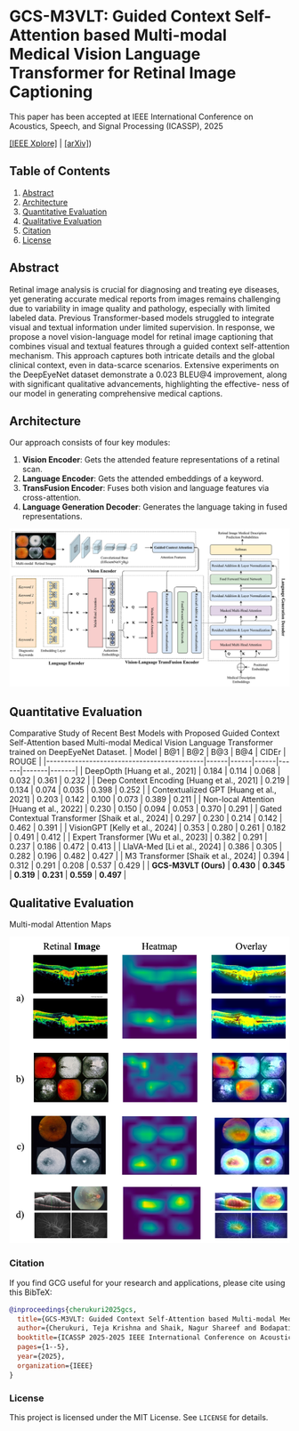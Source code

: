 # GCS-M3VLT: Guided Context Self-Attention based Multi-modal Medical Vision Language Transformer for Retinal Image Captioning

This paper has been accepted at IEEE International Conference on Acoustics, Speech, and Signal Processing (ICASSP), 2025

[[IEEE Xplore]](https://ieeexplore.ieee.org/document/10890310) | [[arXiv]](https://arxiv.org/abs/2412.17251))

## Table of Contents
1. [Abstract](#abstract)
2. [Architecture](#architecture)
3. [Quantitative Evaluation](#quantitative-evaluation)
4. [Qualitative Evaluation](#qualitative-evaluation)
5. [Citation](#citation)
6. [License](#license)

## Abstract
Retinal image analysis is crucial for diagnosing and
treating eye diseases, yet generating accurate medical reports
from images remains challenging due to variability in image
quality and pathology, especially with limited labeled data.
Previous Transformer-based models struggled to integrate visual
and textual information under limited supervision. In response,
we propose a novel vision-language model for retinal image
captioning that combines visual and textual features through a
guided context self-attention mechanism. This approach captures
both intricate details and the global clinical context, even in
data-scarce scenarios. Extensive experiments on the DeepEyeNet
dataset demonstrate a 0.023 BLEU@4 improvement, along with
significant qualitative advancements, highlighting the effective-
ness of our model in generating comprehensive medical captions.

## Architecture
Our approach consists of four key modules:
1. **Vision Encoder**: Gets the attended feature representations of a retinal scan.
2. **Language Encoder**: Gets the attended embeddings of a keyword.
3. **TransFusion Encoder**: Fuses both vision and language features via cross-attention.
4. **Language Generation Decoder**: Generates the language taking in fused representations.
   
![Architecture Diagram](figures/GCS-M3VLT.jpg)

## Quantitative Evaluation
Comparative Study of Recent Best Models with Proposed Guided Context Self-Attention based Multi-modal Medical Vision Language Transformer trained on DeepEyeNet Dataset.
| Model                                      | B@1  | B@2  | B@3  | B@4  | CIDEr | ROUGE |
|--------------------------------------------|------|------|------|------|-------|-------|
| DeepOpth [Huang et al., 2021]             | 0.184 | 0.114 | 0.068 | 0.032 | 0.361 | 0.232 |
| Deep Context Encoding [Huang et al., 2021] | 0.219 | 0.134 | 0.074 | 0.035 | 0.398 | 0.252 |
| Contextualized GPT [Huang et al., 2021]    | 0.203 | 0.142 | 0.100 | 0.073 | 0.389 | 0.211 |
| Non-local Attention [Huang et al., 2022]   | 0.230 | 0.150 | 0.094 | 0.053 | 0.370 | 0.291 |
| Gated Contextual Transformer [Shaik et al., 2024] | 0.297 | 0.230 | 0.214 | 0.142 | 0.462 | 0.391 |
| VisionGPT [Kelly et al., 2024]            | 0.353 | 0.280 | 0.261 | 0.182 | 0.491 | 0.412 |
| Expert Transformer [Wu et al., 2023]      | 0.382 | 0.291 | 0.237 | 0.186 | 0.472 | 0.413 |
| LlaVA-Med [Li et al., 2024]               | 0.386 | 0.305 | 0.282 | 0.196 | 0.482 | 0.427 |
| M3 Transformer [Shaik et al., 2024]       | 0.394 | 0.312 | 0.291 | 0.208 | 0.537 | 0.429 |
| **GCS-M3VLT (Ours)**                      | **0.430** | **0.345** | **0.319** | **0.231** | **0.559** | **0.497** |

## Qualitative Evaluation
Multi-modal Attention Maps

![Multi-modal Attention Maps](figures/AttentionMaps.jpg)

### Citation
If you find GCG useful for your research and applications, please cite using this BibTeX:
```bibtex
@inproceedings{cherukuri2025gcs,
  title={GCS-M3VLT: Guided Context Self-Attention based Multi-modal Medical Vision Language Transformer for Retinal Image Captioning},
  author={Cherukuri, Teja Krishna and Shaik, Nagur Shareef and Bodapati, Jyostna Devi and Ye, Dong Hye},
  booktitle={ICASSP 2025-2025 IEEE International Conference on Acoustics, Speech and Signal Processing (ICASSP)},
  pages={1--5},
  year={2025},
  organization={IEEE}
}
```

### License

This project is licensed under the MIT License. See `LICENSE` for details.

